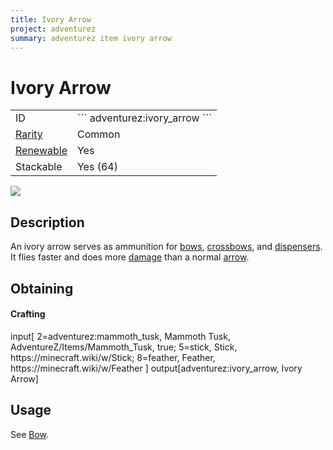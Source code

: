```yaml
---
title: Ivory Arrow
project: adventurez
summary: adventurez item ivory arrow
---
```

# Ivory Arrow
<div class="main_table">
<div class="left_main_table">
<table class="left_table">
    <tbody>
        <tr>
            <td class="first-column">ID</td>
            <td class="second-column">
            ```
            adventurez:ivory_arrow
            ```
            </td>
        </tr>
        <tr id="linear-top">
            <td class="first-column"><a href="https://minecraft.wiki/w/Rarity" target="_blank">Rarity</a></td>
            <td class="second-column">Common</td>
        </tr>
        <tr id="linear-top">
            <td class="first-column"><a href="https://minecraft.wiki/w/Renewable_resource" target="_blank">Renewable</a></td>
            <td class="second-column">Yes</td>
        </tr>
        <tr id="linear-top">
            <td class="first-column">Stackable</td>
            <td class="second-column">Yes (64)</td>
        </tr>
    </tbody>
</table>
</div>
    <img src="/wiki/assets/adventurez/items/ivory_arrow.png" loading="lazy" class="right_img_table"/>
</div>

## Description
An ivory arrow serves as ammunition for [bows](https://minecraft.wiki/w/Bow), [crossbows](https://minecraft.wiki/w/Crossbow), and [dispensers](https://minecraft.wiki/w/Dispenser). It flies faster and does more [damage](https://minecraft.wiki/w/Damage) than a normal [arrow](https://minecraft.wiki/w/Arrow).


## Obtaining
#### Crafting

<div id="crafting-table">
<div class="crafting-element" crafting-type="vanilla_crafting">
input[ 
    2=adventurez:mammoth_tusk, Mammoth Tusk, AdventureZ/Items/Mammoth_Tusk, true; 
    5=stick, Stick, https://minecraft.wiki/w/Stick; 
    8=feather, Feather, https://minecraft.wiki/w/Feather 
]
output[adventurez:ivory_arrow, Ivory Arrow]
</div>
</div>

## Usage
See [Bow](https://minecraft.wiki/w/Bow).
